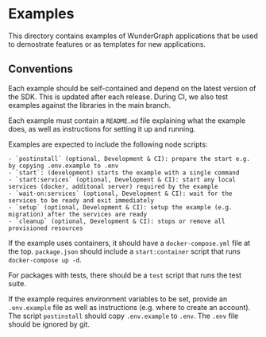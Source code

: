 # Examples

This directory contains examples of WunderGraph applications that be used
to demostrate features or as templates for new applications.

## Conventions

Each example should be self-contained and depend on the latest version of the SDK.
This is updated after each release. During CI, we also test examples against the
libraries in the main branch.

Each example must contain a `README.md` file explaining what the example does, as well as
instructions for setting it up and running.

Examples are expected to include the following node scripts:

    - `postinstall` (optional, Development & CI): prepare the start e.g. by copying .env.example to .env
    - `start`: (development) starts the example with a single command
    - `start:services` (optional, Development & CI): start any local services (docker, additonal server) required by the example
    - `wait-on:services` (optional, Development & CI): wait for the services to be ready and exit immediately
    - `setup` (optional, Development & CI): setup the example (e.g. migration) after the services are ready
    - `cleanup` (optional, Development & CI): stops or remove all provisioned resources

If the example uses containers, it should have a `docker-compose.yml` file at the top. `package.json` should
include a `start:container` script that runs `docker-compose up -d`.

For packages with tests, there should be a `test` script that runs the test suite.

If the example requires environment variables to be set, provide an `.env.example` file as well as
instructions (e.g. where to create an account). The script `postinstall` should copy `.env.example` to `.env`. The `.env` file should be ignored by git.
